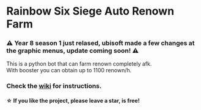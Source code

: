 # Rainbow Six Siege Auto Renown Farm

### ⚠ Year 8 season 1 just relased, ubisoft made a few changes at the graphic menus, update coming soon! ⚠	

This is a python bot that can farm renown completely afk.<br>
With booster you can obtain up to 1100 renown/h.

### Check the [wiki](https://github.com/Xample33/Rainbow-Six-Auto-Renown-Farm/wiki/Instructions) for instructions.

#### ☆ If you like the project, please leave a star, is free!
